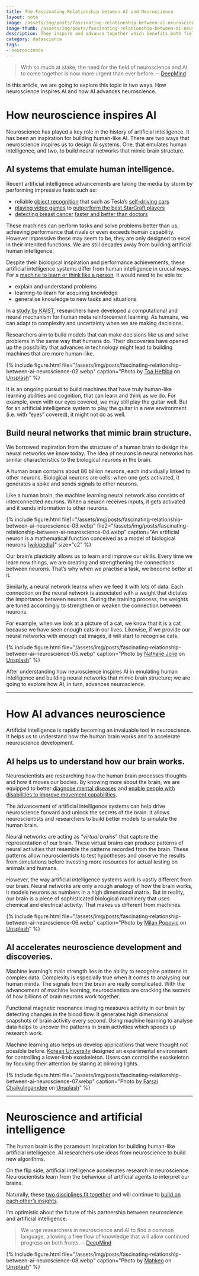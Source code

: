 ```yaml
---
title: The Fascinating Relationship between AI and Neuroscience
layout: note
image: /assets/img/posts/fascinating-relationship-between-ai-neuroscience-01.webp
image-thumb: /assets/img/posts/fascinating-relationship-between-ai-neuroscience-01-mini.webp
description: They inspire and advance together which benefits both fields
category: datascience
tags:
- neuroscience
---
```


> With so much at stake, the need for the field of neuroscience and AI to come together is now more urgent than ever before. — [DeepMind](https://deepmind.com/blog/article/ai-and-neuroscience-virtuous-circle)

In this article, we are going to explore this topic in two ways. How neuroscience inspires AI and how AI advances neuroscience.

# How neuroscience inspires AI

Neuroscience has played a key role in the history of artificial intelligence. It has been an inspiration for building human-like AI. There are two ways that neuroscience inspires us to design AI systems. One, that emulates human intelligence, and two, to build neural networks that mimic brain structure.

## AI systems that emulate human intelligence.

Recent artificial intelligence advancements are taking the media by storm by performing impressive feats such as:

-   reliable  [object recognition](https://www.vox.com/future-perfect/2020/2/14/21063487/self-driving-cars-autonomous-vehicles-waymo-cruise-uber)  that such as Tesla’s  [self-driving cars](http://news.mit.edu/2019/human-reasoning-ai-driverless-car-navigation-0523)
-   [playing video games](https://www.theverge.com/2019/1/24/18196135/google-deepmind-ai-starcraft-2-victory)  to  [outperform the best StarCraft players](https://www.nature.com/articles/d41586-019-03298-6)
-   [detecting breast cancer](https://www.theverge.com/2020/1/1/21045635/google-ai-detect-breast-cancer-mammograms-healthcare)  [faster and better than doctors](https://www.nature.com/articles/s41586-019-1799-6)

These machines can perform tasks and solve problems better than us, achieving performance that rivals or even exceeds human capability. However impressive these may seem to be, they are only designed to excel in their intended functions. We are still decades away from building artificial human intelligence.

Despite their biological inspiration and performance achievements, these artificial intelligence systems differ from human intelligence in crucial ways. For a  [machine to learn or think like a person](https://arxiv.org/pdf/1604.00289.pdf), it would need to be able to:

-   explain and understand problems
-   learning-to-learn for acquiring knowledge
-   generalise knowledge to new tasks and situations

In a  [study by KAIST](https://www.sciencedaily.com/releases/2020/01/200130104921.htm), researchers have developed a computational and neural mechanism for human meta reinforcement learning. As humans, we can adapt to complexity and uncertainty when we are making decisions.

Researchers aim to build models that can make decisions like us and solve problems in the same way that humans do. Their discoveries have opened up the possibility that advances in technology might lead to building machines that are more human-like.

{% include figure.html
  file="/assets/img/posts/fascinating-relationship-between-ai-neuroscience-02.webp"
  caption="Photo by [Toa Heftiba](https://unsplash.com/@heftiba) on [Unsplash](https://unsplash.com)"
%}

It is an ongoing pursuit to build machines that have truly human-like learning abilities and cognition, that can learn and think as we do. For example, even with our eyes covered, we may still play the guitar well. But for an artificial intelligence system to play the guitar in a new environment (i.e. with “eyes” covered), it might not do as well.

## Build neural networks that mimic brain structure.

We borrowed inspiration from the structure of a human brain to design the neural networks we know today. The idea of neurons in neural networks has similar characteristics to the biological neurons in the brain.

A human brain contains about 86 billion neurons, each individually linked to other neurons. Biological neurons are cells: when one gets activated, it generates a spike and sends signals to other neurons.

Like a human brain, the machine learning neural network also consists of interconnected neurons. When a neuron receives inputs, it gets activated and it sends information to other neurons.

{% include figure.html
  file1="/assets/img/posts/fascinating-relationship-between-ai-neuroscience-03.webp"
  file2="/assets/img/posts/fascinating-relationship-between-ai-neuroscience-04.webp"
  caption="An artificial neuron is a mathematical function conceived as a model of biological neurons [[wikipedia](https://en.wikipedia.org/wiki/Artificial_neuron)]"
  size="c2"
%}

<!-- ![](/assets/img/posts/fascinating-relationship-between-ai-neuroscience-03.webp#float_left)
![](/assets/img/posts/fascinating-relationship-between-ai-neuroscience-04.webp#float_left)
An artificial neuron is a mathematical function conceived as a model of biological neurons [[wikipedia](https://en.wikipedia.org/wiki/Artificial_neuron)] -->

Our brain’s plasticity allows us to learn and improve our skills.  Every time we learn new things, we are creating and strengthening the connections between neurons. That’s why when we practise a task, we become better at it.

Similarly, a neural network learns when we feed it with lots of data. Each connection on the neural network is associated with a weight that dictates the importance between neurons. During the training process, the weights are tuned accordingly to strengthen or weaken the connection between neurons.

For example, when we look at a picture of a cat, we know that it is a cat because we have seen enough cats in our lives. Likewise, if we provide our neural networks with enough cat images, it will start to recognise cats.

{% include figure.html
  file="/assets/img/posts/fascinating-relationship-between-ai-neuroscience-05.webp"
  caption="Photo by [Nathalie Jolie](https://unsplash.com/@visucy) on [Unsplash](https://unsplash.com)"
%}

After understanding how neuroscience inspires AI in emulating human intelligence and building neural networks that mimic brain structure; we are going to explore how AI, in turn, advances neuroscience.

----------

# How AI advances neuroscience

Artificial intelligence is rapidly becoming an invaluable tool in neuroscience. It helps us to understand how the human brain works and to accelerate neuroscience development.

## AI helps us to understand how our brain works.

Neuroscientists are researching how the human brain processes thoughts and how it moves our bodies. By knowing more about the brain, we are equipped to better  [diagnose mental diseases](https://www.healtheuropa.eu/ai-in-psychiatry-detecting-mental-illness-with-artificial-intelligence/95028/)  and  [enable people with disabilities to improve movement capabilities](https://jinglescode.github.io/datascience/2020/02/24/control-exoskeleton-with-your-brain/).

The advancement of artificial intelligence systems can help drive neuroscience forward and unlock the secrets of the brain. It allows neuroscientists and researchers to build better models to simulate the human brain.

Neural networks are acting as “_virtual brains_” that capture the representation of our brain. These virtual brains can produce patterns of neural activities that resemble the patterns recorded from the brain. These patterns allow neuroscientists to test hypotheses and observe the results from simulations before investing more resources for actual testing on animals and humans.

However, the way artificial intelligence systems work is vastly different from our brain. Neural networks are only a rough analogy of how the brain works, it models neurons as numbers in a high dimensional matrix. But in reality, our brain is a piece of sophisticated biological machinery that uses chemical and electrical activity. That makes us different from machines.

{% include figure.html
  file="/assets/img/posts/fascinating-relationship-between-ai-neuroscience-06.webp"
  caption="Photo by  [Milan Popovic](https://unsplash.com/@itsmiki5)  on  [Unsplash](https://unsplash.com/)"
%}

## AI accelerates neuroscience development and discoveries.

Machine learning’s main strength lies in the ability to recognise patterns in complex data.  Complexity is especially true when it comes to analysing our human minds. The signals from the brain are really complicated. With the advancement of machine learning, neuroscientists are cracking the secrets of how billions of brain neurons work together.

Functional magnetic resonance imaging measures activity in our brain by detecting changes in the blood flow. It generates high dimensional snapshots of brain activity every second. Using machine learning to analyse data helps to uncover the patterns in brain activities which speeds up research work.

Machine learning also helps us develop applications that were thought not possible before.  [Korean University](https://jinglescode.github.io/datascience/2020/02/24/control-exoskeleton-with-your-brain/)  designed an experimental environment for controlling a lower-limb exoskeleton. Users can control the exoskeleton by focusing their attention by staring at blinking lights.

{% include figure.html
  file="/assets/img/posts/fascinating-relationship-between-ai-neuroscience-07.webp"
  caption="Photo by  [Farsai Chaikulngamdee](https://unsplash.com/@clearsky)  on  [Unsplash](https://unsplash.com/)"
%}

----------

# Neuroscience and artificial intelligence

The human brain is the paramount inspiration for building human-like artificial intelligence. AI researchers use ideas from neuroscience to build new algorithms.

On the flip side, artificial intelligence accelerates research in neuroscience. Neuroscientists learn from the behaviour of artificial agents to interpret our brains.

Naturally, these  [two disciplines fit together](https://jinglescode.github.io/datascience/2020/03/03/fascinating-relationship-between-ai-neuroscience/)  and will continue to  [build on each other’s insights](https://deepmind.com/blog/article/ai-and-neuroscience-virtuous-circle).

I’m optimistic about the future of this partnership between neuroscience and artificial intelligence.

> We urge researchers in neuroscience and AI to find a common language, allowing a free flow of knowledge that will allow continued progress on both fronts. — [DeepMind](https://deepmind.com/blog/article/ai-and-neuroscience-virtuous-circle)

{% include figure.html
  file="/assets/img/posts/fascinating-relationship-between-ai-neuroscience-08.webp"
  caption="Photo by [Mahkeo](https://unsplash.com/@mahkeo) on [Unsplash](https://unsplash.com)"
%}
